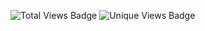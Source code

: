 ![Total Views Badge](https://img.shields.io/badge/Unique%20Views-2191-blue)
![Unique Views Badge](https://img.shields.io/badge/Unique%20Views-338-blue)

